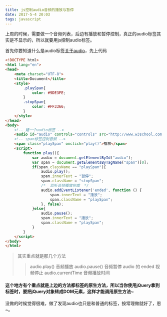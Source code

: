 ```yaml
---
title: js控制audio音频的播放与暂停
date: 2017-5-4 20:03
tags: javascript
---
```


上周的时候，需要做一个音频列表，后边有播放和暂停控制，真正的audio标签其实是不显示的，所以就要用js控制audio标签。

首先你要知道什么是audio标签<a href="http://www.w3school.com.cn/html5/html5_audio.asp" title="">关于audio</a>，先上代码
``` html
<!DOCTYPE html>
<html lang="en">
<head>
	<meta charset="UTF-8">
	<title>Document</title>
	<style>
		.playSpan{
			color: #9DE3FE;
		}
		.stopSpan{
			color: #FF3366;
		}
	</style>
</head>
<body>
	<!-- 建一个audio标签 -->
	<audio id="audio" controls="controls" src="http://www.w3school.com.cn/i/horse.ogg"></audio>
	<!-- span标签控制音频 -->
	<span class="playSpan" onclick="play()">播放</span>
	<script>
		function play(){
			var audio = document.getElementById("audio");
			var span = document.getElementsByTagName("span")[0];
			if(span.className == "playSpan"){
				audio.play();
				span.innerText = "暂停";
				span.className = "stopSpan"; 
				/*  监听音频播放完成  */
				audio.addEventListener('ended', function () {  
	   				span.innerText = "播放";
					span.className = "playSpan"; 
				}, false);
			}else{
				audio.pause();
				span.innerText = "播放";
				span.className = "playSpan"; 
			}
		}
	</script>
</body>
</html>
```
<!--more-->

> 其实重点就是那几个方法
>> audio.play()  音频播放
>> audio.pause()  音频暂停
>> audio 的 ended 视频停止
>> audio.currentTime  音频播放时间

#### 这个地方有个重点就是上边的方法都标签的原生方法，所以当你使用jQuery拿到标签时，要把jQuery对象转成DOM元素，这样才能调用原生方法~

 没做的时候觉得很难，做了发现audio也只是和普通的标签，按常理做就好了，恩~。